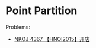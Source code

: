 # Point Partition
Problems:
* [NKOJ 4367 【HNOI2015】开店](http://oi.nks.edu.cn/zh/Problem/Details/4367)
